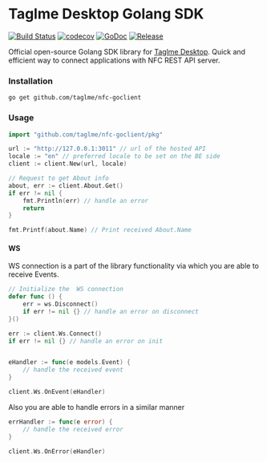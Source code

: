 # Taglme Desktop Golang SDK

[![Build Status](https://circleci.com/gh/taglme/nfc-goclient.svg?style=shield)](https://circleci.com/gh/taglme/nfc-goclient)
[![codecov](https://codecov.io/gh/taglme/nfc-goclient/branch/master/graph/badge.svg)](https://codecov.io/gh/taglme/nfc-goclient)
[![GoDoc](https://godoc.org/github.com/taglme/nfc-goclient?status.svg)](https://godoc.org/github.com/taglme/nfc-goclient)
[![Release](https://img.shields.io/github/release/taglme/nfc-goclient.svg?style=flat-square)](https://github.com/taglme/nfc-goclient/releases)

Official open-source Golang SDK library for [Taglme Desktop](https://github.com/taglme/desktop).
Quick and efficient way to connect applications with NFC REST API server.

### Installation

``` go get github.com/taglme/nfc-goclient ```

### Usage

```Go
import "github.com/taglme/nfc-goclient/pkg"

url := "http://127.0.0.1:3011" // url of the hosted API
locale := "en" // preferred locale to be set on the BE side
client := client.New(url, locale)

// Request to get About info
about, err := client.About.Get()
if err != nil {
    fmt.Println(err) // handle an error
    return
}

fmt.Printf(about.Name) // Print received About.Name
```

#### WS

WS connection is a part of the library functionality via which you are able to receive Events.

```Go
// Initialize the  WS connection
defer func () {
    err = ws.Disconnect() 
    if err != nil {} // handle an error on disconnect
}()

err := client.Ws.Connect()
if err != nil {} // handle an error on init


eHandler := func(e models.Event) {
    // handle the received event
}

client.Ws.OnEvent(eHandler)
```

Also you are able to handle errors in a similar manner

```Go
errHandler := func(e error) {
    // handle the received error
}

client.Ws.OnError(eHandler)
```
